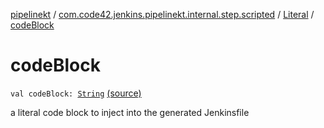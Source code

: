 [pipelinekt](../../index.md) / [com.code42.jenkins.pipelinekt.internal.step.scripted](../index.md) / [Literal](index.md) / [codeBlock](./code-block.md)

# codeBlock

`val codeBlock: `[`String`](https://kotlinlang.org/api/latest/jvm/stdlib/kotlin/-string/index.html) [(source)](https://github.com/code42/pipelinekt/tree/master/internal/src/main/kotlin/com/code42/jenkins/pipelinekt/internal/step/scripted/Literal.kt#L12)

a literal code block to inject into the generated Jenkinsfile

